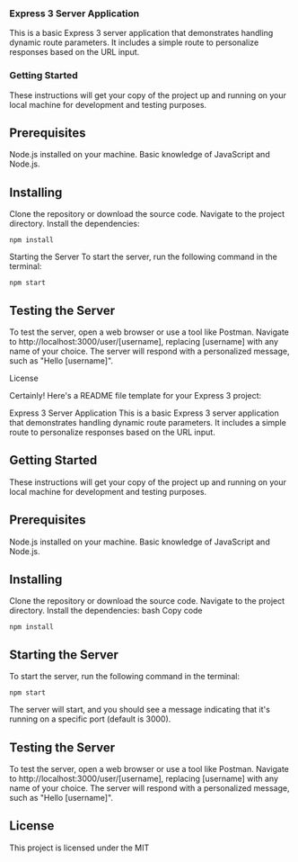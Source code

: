 ### Express 3 Server Application


This is a basic Express 3 server application that demonstrates handling dynamic route parameters. It includes a simple route to personalize responses based on the URL input.

### Getting Started

These instructions will get your copy of the project up and running on your local machine for development and testing purposes.

## Prerequisites
Node.js installed on your machine.
Basic knowledge of JavaScript and Node.js.
## Installing

Clone the repository or download the source code.
Navigate to the project directory.
Install the dependencies:

``` npm install ```

Starting the Server
To start the server, run the following command in the terminal:

```npm start```

## Testing the Server

To test the server, open a web browser or use a tool like Postman. Navigate to http://localhost:3000/user/[username], replacing [username] with any name of your choice. The server will respond with a personalized message, such as "Hello [username]".

License


Certainly! Here's a README file template for your Express 3 project:

Express 3 Server Application
This is a basic Express 3 server application that demonstrates handling dynamic route parameters. It includes a simple route to personalize responses based on the URL input.

## Getting Started

These instructions will get your copy of the project up and running on your local machine for development and testing purposes.

## Prerequisites

Node.js installed on your machine.
Basic knowledge of JavaScript and Node.js.

## Installing

Clone the repository or download the source code.
Navigate to the project directory.
Install the dependencies:
bash
Copy code

```npm install```

## Starting the Server

To start the server, run the following command in the terminal:

```npm start```

The server will start, and you should see a message indicating that it's running on a specific port (default is 3000).

## Testing the Server

To test the server, open a web browser or use a tool like Postman. Navigate to http://localhost:3000/user/[username], replacing [username] with any name of your choice. The server will respond with a personalized message, such as "Hello [username]".


## License

This project is licensed under the MIT
